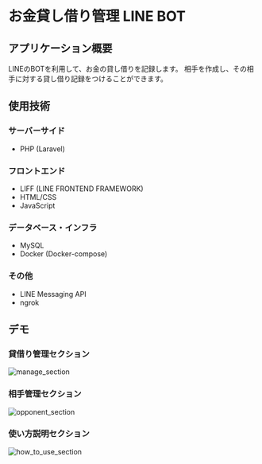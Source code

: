 # お金貸し借り管理 LINE BOT

## アプリケーション概要
LINEのBOTを利用して、お金の貸し借りを記録します。
相手を作成し、その相手に対する貸し借り記録をつけることができます。

## 使用技術
### サーバーサイド
- PHP (Laravel)

### フロントエンド
- LIFF (LINE FRONTEND FRAMEWORK)
- HTML/CSS
- JavaScript

### データベース・インフラ
- MySQL
- Docker (Docker-compose)

### その他
- LINE Messaging API
- ngrok

## デモ
### 貸借り管理セクション
![manage_section](https://github.com/yuta-2001/CashTrackBot/assets/85932615/bbcacf3a-fa21-4090-bb8c-cf01ef24d427)

### 相手管理セクション
![opponent_section](https://github.com/yuta-2001/CashTrackBot/assets/85932615/cec3b907-bf8d-4b00-8df2-61c0c18b98b5)

### 使い方説明セクション
![how_to_use_section](https://github.com/yuta-2001/CashTrackBot/assets/85932615/ea88d493-063e-4eb9-b0e7-7b93867ba8e9)

